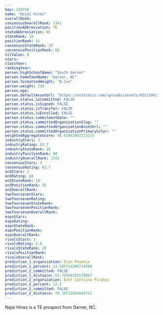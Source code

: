 ```yaml
---
key: 120758
name: "Najai Hines"
overallRank: 
consensusOverallRank: 1341
positionAbbreviation: TE
stateAbbreviation: NC
stateRank: 18
positionRank: 32
consensusStateRank: 28
consensusPositionRank: 88
nilValue: 0
stars: 
classYear: 
rankingYear: 
person.highSchoolName: "South Garner"
person.homeTownName: "Garner, NC"
person.formattedHeight: "8-Jun"
person.weight: 230
person.age: 
person.defaultAssetUrl: "https://on3static.com/uploads/assets/932/299/299932.jpg"
person.status.isCommitted: FALSE
person.status.isSigned: FALSE
person.status.isTransfer: FALSE
person.status.isEnrolled: FALSE
person.status.commitmentDate: ""
person.status.committedOrganizationSlug: ""
person.status.committedOrganizationAssetUrl: ""
person.status.committedOrganizationPrimaryColor: ""
weightedAggregateScore: 48.92081967213115
industryStars: 3
industryRating: 83.7
industryStateRank: 28
industryPositionRank: 88
industryOverallRank: 1341
consensusStars: 3
consensusRating: 83.7
on3Stars: 3
on3Rating: 88
on3StateRank: 18
on3PositionRank: 32
on3OverallRank: 
twofoursevenStars: 
twofoursevenRating: 
twofoursevenStateRank: 
twofoursevenPositionRank: 
twofoursevenOverallRank: 
espnStars: 
espnRating: 
espnStateRank: 
espnPositionRank: 
espnOverallRank: 
rivalsStars: 3
rivalsRating: 5.6
rivalsStateRank: 28
rivalsPositionRank: 
rivalsOverallRank: 
prediction_1_organization: Elon Phoenix
prediction_1_percent: 14.285714285714288
prediction_1_committed: FALSE
prediction_1_distance: 63.74594195578087
prediction_2_organization: East Carolina Pirates
prediction_2_percent: 12.5
prediction_2_committed: FALSE
prediction_2_distance: 79.36712564843712
---
```

Najai Hines is a TE prospect from Garner, NC.